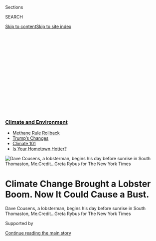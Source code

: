 <div id="app">

<div>

<div>

<div>

<div class="NYTAppHideMasthead css-ikk3s8 e1suatyy0">

<div class="section css-133zg39 e1suatyy2">

<div class="css-eph4ug er09x8g0">

<div class="css-6n7j50">

</div>

<span class="css-1dv1kvn">Sections</span>

<div class="css-10488qs">

<span class="css-1dv1kvn">SEARCH</span>

</div>

[Skip to content](#site-content)[Skip to site
index](#site-index)

</div>

<div class="css-10698na e1huz5gh0">

</div>

</div>

</div>

</div>

<div data-aria-hidden="false">

<div id="site-content" data-role="main">

<div>

<div class="css-1aor85t" style="opacity:0.000000001;z-index:-1;visibility:hidden">

<div class="css-1hqnpie">

<div class="css-epjblv">

<span class="css-17xtcya">[Climate](/section/climate)</span><span class="css-x15j1o">|</span><span class="css-fwqvlz">Climate
Change Brought a Lobster Boom. Now It Could Cause a
Bust.</span>

</div>

<div class="css-k008qs">

<div class="css-1iwv8en">

<span class="css-18z7m18"></span>

<div>

</div>

</div>

<span class="css-1n6z4y">https://nyti.ms/2lnI4k7</span>

<div class="css-1705lsu">

<div class="css-4xjgmj">

<div class="css-4skfbu" data-role="toolbar" data-aria-label="Social Media Share buttons, Save button, and Comments Panel with current comment count" data-testid="share-tools">

  - 
  - 
  - 
  - 
    
    <div class="css-6n7j50">
    
    </div>

  - 
  - 

</div>

</div>

</div>

</div>

</div>

</div>

<div class="css-11qgg8s">

<div class="css-l9svim">

### [<span class="css-pa1jbp"><span class="css-1rxm0ex">Climate and</span><span class="css-1rxm0ex"> Environment</span></span>](https://www.nytimes.com/section/climate?name=styln-climate&region=TOP_BANNER&variant=undefined&block=storyline_menu_recirc&action=click&pgtype=Article&impression_id=a9781a70-e108-11ea-b922-ef603cfaa1fb)

  - <span class="css-ousu42">[Methane Rule
    Rollback](https://www.nytimes.com/2020/08/13/climate/trump-methane.html?name=styln-climate&region=TOP_BANNER&variant=undefined&block=storyline_menu_recirc&action=click&pgtype=Article&impression_id=a9784180-e108-11ea-b922-ef603cfaa1fb)</span>
  - <span class="css-ousu42">[Trump’s
    Changes](https://www.nytimes.com/interactive/2020/climate/trump-environment-rollbacks.html?name=styln-climate&region=TOP_BANNER&variant=undefined&block=storyline_menu_recirc&action=click&pgtype=Article&impression_id=a9784181-e108-11ea-b922-ef603cfaa1fb)</span>
  - <span class="css-ousu42">[Climate 101](https://www.nytimes.com/interactive/2020/04/19/climate/climate-crash-course-1.html?name=styln-climate&region=TOP_BANNER&variant=undefined&block=storyline_menu_recirc&action=click&pgtype=Article&impression_id=a9784182-e108-11ea-b922-ef603cfaa1fb)</span>
  - <span class="css-ousu42">[Is Your Hometown
    Hotter?](https://www.nytimes.com/interactive/2018/08/30/climate/how-much-hotter-is-your-hometown.html?name=styln-climate&region=TOP_BANNER&variant=undefined&block=storyline_menu_recirc&action=click&pgtype=Article&impression_id=a9784183-e108-11ea-b922-ef603cfaa1fb)</span>

</div>

</div>

<div id="fullBleedHeaderContent">

<div class="css-9fsmc8">

![<span class="css-16f3y1r e13ogyst0" data-aria-hidden="true">Dave
Cousens, a lobsterman, begins his day before sunrise in South Thomaston,
Me.</span><span class="css-cnj6d5 e1z0qqy90" itemprop="copyrightHolder"><span class="css-1ly73wi e1tej78p0">Credit...</span><span><span>Greta
Rybus for The New York
Times</span></span></span>](https://static01.nyt.com/images/2018/06/20/climate/20cli-lobster-cousensdock/20cli-lobster-cousensdock-articleLarge-v2.jpg?quality=75&auto=webp&disable=upscale)

</div>

<div class="css-1pumfk">

<div class="css-1vkm6nb ehdk2mb0">

# Climate Change Brought a Lobster Boom. Now It Could Cause a Bust.

</div>

</div>

<div class="css-nwzfg5 e1gnum310">

<span class="css-1f9pvn2 climate">Dave Cousens, a lobsterman, begins his
day before sunrise in South Thomaston,
Me.</span><span class="css-cnj6d5 e1z0qqy90" itemprop="copyrightHolder"><span class="css-1ly73wi e1tej78p0">Credit...</span><span><span>Greta
Rybus for The New York Times</span></span></span>

</div>

<div id="sponsor-wrapper" class="css-1hyfx7x">

<div id="sponsor-slug" class="css-19vbshk">

Supported by

</div>

[Continue reading the main
story](#after-sponsor)

<div id="sponsor" class="ad sponsor-wrapper" style="text-align:center;height:100%;display:block">

</div>

<div id="after-sponsor">

</div>

</div>

<div class="css-1wx1auc e1gnum311">

<div class="css-18e8msd">

<div class="css-vp77d3 epjyd6m0">

<div class="css-hus3qt ey68jwv0" data-aria-hidden="true">

[![Livia
Albeck-Ripka](https://static01.nyt.com/images/2018/06/12/multimedia/author-livia-albeck-ripka/author-livia-albeck-ripka-thumbLarge.png
"Livia Albeck-Ripka")](https://www.nytimes.com/by/livia-albeck-ripka)

</div>

<div class="css-1baulvz">

By [<span class="css-1baulvz last-byline" itemprop="name">Livia
Albeck-Ripka</span>](https://www.nytimes.com/by/livia-albeck-ripka)

</div>

</div>

  - June 21,
    2018

  - 
    
    <div class="css-4xjgmj">
    
    <div class="css-d8bdto" data-role="toolbar" data-aria-label="Social Media Share buttons, Save button, and Comments Panel with current comment count" data-testid="share-tools">
    
      - 
      - 
      - 
      - 
        
        <div class="css-6n7j50">
        
        </div>
    
      - 
      - 
    
    </div>
    
    </div>

</div>

</div>

</div>

<div class="section meteredContent css-1r7ky0e" name="articleBody" itemprop="articleBody">

<div class="css-1fanzo5 StoryBodyCompanionColumn">

<div class="css-53u6y8">

VINALHAVEN, Me. — At 3:30 in the morning on a Friday in late May, the
lobstermen ate breakfast. Outside, their boats bobbed in the labradorite
water, lit only by the dull yellow of streetlamps across the bay. It was
windy, too windy for fishing, but one by one the island’s fishermen
showed up at the Surfside cafe anyway. Over pancakes and eggs, they
grumbled about the season’s catch to date.

Some of the lobstermen said it was just too early in the season. Others
feared that it was a sign of things to come. Since the early 1980s,
climate change had warmed the Gulf of Maine’s cool waters to the ideal
temperature for lobsters, which has helped grow Maine’s fishery fivefold
to [a half-billion-dollar
industry](https://www.maine.gov/dmr/commercial-fishing/landings/documents/2017ValueBySpecies.Pie.Graph.pdf),
among the most valuable in the United States. But last year the state’s
lobster landings [dropped by 22 million
pounds](http://www.maine.gov/dmr/commercial-fishing/landings/documents/lobster.table.pdf),
to 111 million.

Now, scientists and some fishermen are worried that the waters might
eventually warm too much for the lobsters, and are asking how much
longer the boom can last.

</div>

</div>

<div class="css-1fanzo5 StoryBodyCompanionColumn">

<div class="css-53u6y8">

“Climate change really helped us for the last 20 years,” said Dave
Cousens, who stepped down as president of the Maine Lobstermen’s
Association in March. But, he added, “Climate change is going to kill
us, in probably the next 30.”

</div>

</div>

<div class="css-79elbk" data-testid="photoviewer-wrapper">

<div class="css-z3e15g" data-testid="photoviewer-wrapper-hidden">

</div>

<div class="css-1a48zt4 ehw59r15" data-testid="photoviewer-children">

![<span class="css-16f3y1r e13ogyst0" data-aria-hidden="true">Dave
Cousens has benefited from the lobster boom but said he was concerned
about the future of the
business.</span><span class="css-cnj6d5 e1z0qqy90" itemprop="copyrightHolder"><span class="css-1ly73wi e1tej78p0">Credit...</span><span>Greta
Rybus for The New York
Times</span></span>](https://static01.nyt.com/images/2018/06/20/climate/20cli-lobster-cousens/merlin_139597206_a9b0feef-4d87-49d1-9d53-64760bfbd9ee-articleLarge.jpg?quality=75&auto=webp&disable=upscale)

</div>

</div>

<div class="css-1fanzo5 StoryBodyCompanionColumn">

<div class="css-53u6y8">

Scientists say a variety of factors have contributed to the boom,
including overfishing of predators like cod and the lobstermen’s own
conservation efforts. But without climate change, Maine’s lobster
fishery would not be anywhere near as successful as it is today, said
[Richard A. Wahle](https://umaine.edu/wahlelab/), a professor at the
University of Maine’s School of Marine Sciences.

The Gulf of Maine [has warmed
faster](http://science.sciencemag.org/content/350/6262/809) than 99
percent of the world’s oceans for much of this century, driven by
climate change in combination with natural variation. By 2050, that
warming could **** cut lobster populations in the gulf by [up to 62
percent](http://www.pnas.org/content/115/8/1831), the Gulf of Maine
Research Institute says. That has left some lobstermen feeling anxious.

Fishing off the coast of Spruce Head, Me., one crisp overcast morning,
Mr. Cousens, 60, hauled up trap after disappointing trap. It was early
in the season, so few lobsters were expected. Even so, Mr. Cousens was
disheartened. He said he worried that in the future, Maine’s fishermen
might catch fewer lobsters during the peak summer season than they do
now in the spring.

“We’re past the point of climate change helping us. We’re on the
downward spiral,” Mr. Cousens said, as he dragged up a kelp-entangled
trap. His crewman untied the trap’s bait bag and tossed the
sour-smelling herring remains into the water, where a flock of sea gulls
scuffled.

</div>

</div>

<div class="css-a7yk8a e73j0it0">

<div class="css-1xdhyk6 erfvjey0">

<span class="css-1ly73wi e1tej78p0">Image</span>

<div class="css-zjzyr8">

<div data-testid="lazyimage-container" style="height:580px">

</div>

</div>

</div>

<span class="css-16f3y1r e13ogyst0" data-aria-hidden="true">Mr. Cousens
on his boat, Three
Sons.</span><span class="css-cnj6d5 e1z0qqy90" itemprop="copyrightHolder"><span class="css-1ly73wi e1tej78p0">Credit...</span><span>Greta
Rybus for The New York Times</span></span>

<div class="css-1xdhyk6 erfvjey0">

<span class="css-1ly73wi e1tej78p0">Image</span>

<div class="css-zjzyr8">

<div data-testid="lazyimage-container" style="height:580px">

</div>

</div>

</div>

</div>

<div class="css-1fanzo5 StoryBodyCompanionColumn">

<div class="css-53u6y8">

In the 1990s, Mr. Cousens said, he could haul up to 80,000 pounds of
lobster per year. But last year, his earnings fell 30 percent. “You
can’t do that too many years in a row,” he
said.

<div id="NYT_MAIN_CONTENT_1_REGION" class="css-9tf9ac">

<div>

<div id="styln-prism-guide-1593610178459" class="section interactive-content interactive-size-medium css-1ftcdic">

<div class="css-17ih8de interactive-body">

<div id="prism-freeform-block-98067" class="css-19mumt8" data-role="complementary" data-storyline="Climate and Environment" data-truncated="false" tabindex="0">

<div class="css-a8d9oz">

<div>

[](https://www.nytimes.com/section/climate?action=click&pgtype=Article&state=default&region=MAIN_CONTENT_1&context=storylines_keepup)

### Climate and Environment ›

#### Keep Up on the Latest Climate News

Updated Aug. 17, 2020

Here’s what you need to know this week:

  -   - The Trump administration [finalized a
        plan](https://www.nytimes.com/2020/08/17/climate/alaska-oil-drilling-anwr.html?action=click&pgtype=Article&state=default&region=MAIN_CONTENT_1&context=storylines_keepup)
        to open the Arctic National Wildlife Refuge to oil and gas
        companies, which will likely spur a legal battle.
      - Climate change leaders said [the vice-presidential choice of
        Kamala
        Harris](https://www.nytimes.com/2020/08/12/climate/kamala-harris-environmental-justice.html?action=click&pgtype=Article&state=default&region=MAIN_CONTENT_1&context=storylines_keepup)
        signaled that Democrats will have a focus on environmental
        justice.
      - This year is poised to be one of the hottest ever and millions
        are already feeling the pain, but the [agony of extreme
        heat](https://www.nytimes.com/interactive/2020/08/06/climate/climate-change-inequality-heat.html?action=click&pgtype=Article&state=default&region=MAIN_CONTENT_1&context=storylines_keepup)
        is profoundly unequal across the globe.

<div id="styln-survey-component-98067" class="styln-survey-component">

</div>

</div>

</div>

</div>

</div>

</div>

</div>

</div>

As temperatures in the gulf have increased, the favorable conditions for
lobster reproduction have shifted northeast, away from Mr. Cousens’s
home on the coast and toward the islands of Vinalhaven and Stonington —
and in the direction of Canadian waters.

“You don’t have to be a rocket scientist to say this does not bode well
for us,” Mr. Cousens said. He worries about younger fishermen who have
invested hundreds of thousands of dollars in boats, gear and trucks but
who have never experienced the fishery outside of these boom years.
“They’re basing their financial future,” Mr. Cousens said, on a
“fantasyland.”

That does not worry Mr. Cousens’s 24-year-old son Samuel, even though
his boat, Adrenaline, has sent him more than $200,000 into debt. “I just
put my head down and work,” he said.

Often, the younger Mr. Cousens will fish 14-hour days, 35 miles from the
mainland. This has become the norm for many younger fishermen, who are
venturing farther offshore in bigger, faster, more expensive boats.
Lobster populations are not only expanding northeast but are thriving in
deeper waters as coastal waters continue to heat up, scientists
say.

</div>

</div>

<div class="css-79elbk" data-testid="photoviewer-wrapper">

<div class="css-z3e15g" data-testid="photoviewer-wrapper-hidden">

</div>

<div class="css-1a48zt4 ehw59r15" data-testid="photoviewer-children">

<div class="css-1xdhyk6 erfvjey0">

<span class="css-1ly73wi e1tej78p0">Image</span>

<div class="css-zjzyr8">

<div data-testid="lazyimage-container" style="height:257.77777777777777px">

</div>

</div>

</div>

<span class="css-16f3y1r e13ogyst0" data-aria-hidden="true">Maine
exports more than 50,000 tons of lobster globally each
year.</span><span class="css-cnj6d5 e1z0qqy90" itemprop="copyrightHolder"><span class="css-1ly73wi e1tej78p0">Credit...</span><span>Greta
Rybus for The New York Times</span></span>

</div>

</div>

<div class="css-1fanzo5 StoryBodyCompanionColumn">

<div class="css-53u6y8">

Offshore, the fishing is high-risk and high-reward, Mr. Cousens said.
When you haul a trap up into a boat, he said, the feeling is
exhilarating: You either see “dollar signs or dirt.”

Lobstering has always been a boom-and-bust business, but the
[conservation measures long enforced by Maine’s
lobstermen](http://www.maine.gov/dmr/science-research/species/lobster/guide/index.html)
may help stave off complete collapse, scientists say.

The lobstermen clip the tails of egg-bearing female lobsters and release
them, a practice called V-notching that began voluntarily in the late
19th century and was later mandated by law. They throw back lobsters
that already have V-notches, alongside lobsters that are smaller than
3.25 inches or larger than five, measured from the eye socket to the
base of the tail. These measures help conserve the brood stock, ensuring
that the lobsters continue to repopulate.

[A study](http://www.pnas.org/content/early/2018/01/12/1711122115)
published this year in the Proceedings of the National Academy of
Sciences found that these conservation measures had not only capitalized
on the favorable conditions created by climate change but could also
save the industry from sharp decline in the future.

“It allowed them to take advantage of the boom, and it’s going to give
them some resiliency to the changes that we think are coming,” said
Andrew Pershing, the chief scientist at the Gulf of Maine Research
Institute and a lead author of the study.

To understand the role that the conservation measures played in the
broader context of climate change, Dr. Pershing and his colleagues
modeled the Maine fishery against those in Long Island Sound and Rhode
Island, where such measures were not mandated. In those regions, warming
waters led to an almost 80 percent decline in the lobster stock and the
collapse of the
fisheries.

</div>

</div>

<div class="css-79elbk" data-testid="photoviewer-wrapper">

<div class="css-z3e15g" data-testid="photoviewer-wrapper-hidden">

</div>

<div class="css-1a48zt4 ehw59r15" data-testid="photoviewer-children">

<div class="css-1xdhyk6 erfvjey0">

<span class="css-1ly73wi e1tej78p0">Image</span>

<div class="css-zjzyr8">

<div data-testid="lazyimage-container" style="height:257.77777777777777px">

</div>

</div>

</div>

<span class="css-16f3y1r e13ogyst0" data-aria-hidden="true">Each trap,
with its rope and buoy, can cost around $150. Maine lobstermen usually
work from a few hundred traps up to
800.</span><span class="css-cnj6d5 e1z0qqy90" itemprop="copyrightHolder"><span class="css-1ly73wi e1tej78p0">Credit...</span><span>Greta
Rybus for The New York Times</span></span>

</div>

</div>

<div class="css-1fanzo5 StoryBodyCompanionColumn">

<div class="css-53u6y8">

In the afternoon, Mr. Cousens — who campaigned to enforce and increase
conservation measures as president of the lobstermen’s association —
notched about 50 female lobsters, their abdomens ripe with pearly black
eggs. A seven- to eight-pound female can carry upward of 100,000 eggs,
roughly 1 percent of which are likely to survive. “That’s a big bang for
your buck,” Mr. Cousens said, as he plopped one of the freshly notched
females overboard. “You want to be gentle with them,” he said. “That’s
the future.”

James M. Acheson, a professor of anthropology at the University of Maine
who has written about lobstermen’s [attitudes toward
conservation](https://www.jstor.org/stable/26268854), said Maine
lobstermen were “strongly, strongly in favor” of the laws because they
were in their best interest. “Conservation works,” Dr. Acheson said.

</div>

</div>

<div class="css-a7yk8a e73j0it0">

<div class="css-1xdhyk6 erfvjey0">

<span class="css-1ly73wi e1tej78p0">Image</span>

<div class="css-zjzyr8">

<div data-testid="lazyimage-container" style="height:580px">

</div>

</div>

</div>

<span class="css-16f3y1r e13ogyst0" data-aria-hidden="true">Curtis
Brown, a lobsterman and marine biologist for Ready Seafood, one of the
state’s largest
exporters.</span><span class="css-cnj6d5 e1z0qqy90" itemprop="copyrightHolder"><span class="css-1ly73wi e1tej78p0">Credit...</span><span>Greta
Rybus for The New York Times</span></span>

<div class="css-1xdhyk6 erfvjey0">

<span class="css-1ly73wi e1tej78p0">Image</span>

<div class="css-zjzyr8">

<div data-testid="lazyimage-container" style="height:580px">

</div>

</div>

</div>

<span class="css-16f3y1r e13ogyst0" data-aria-hidden="true">Equipment
for measuring blood protein levels, an indicator that helps specialists
like Mr. Brown evaluate shell strength.</span>

</div>

<div class="css-1fanzo5 StoryBodyCompanionColumn">

<div class="css-53u6y8">

Still, there is only so much the measures can do to prevent the decline
of the fishery. The maximum water temperature that a lobster can
tolerate is about 70 degrees Fahrenheit. Beyond that, “their system
starts shutting down, one organ after another,” said Dr. Wahle.
Consecutive days above this limit in Southern New England, he said, had
lead to “mass mortality.”

For lobsters in the earliest stage of their life cycle, however, the
impacts of warming waters are less well understood. And despite healthy
numbers of brood stock, scientists have seen a collapse in larval
lobsters in the Gulf of Maine in recent years. “We have a
multimillion-dollar industry, and a woefully inadequate understanding,”
said Curtis Brown, a lobsterman and marine biologist for Ready Seafood,
one of the state’s largest exporters of lobster. A shell disease, which
scientists have also attributed in part to warming waters, is another
threat.

Given the ominous signs, some lobstermen, and lobsterwomen, [are trying
to branch
out](https://www.nytimes.com/interactive/2017/10/10/us/aquaculture.html).
This summer, Krista Tripp, 33, is buying a small oyster farm in Spruce
Head to complement her lobster
fishing.

</div>

</div>

<div class="css-79elbk" data-testid="photoviewer-wrapper">

<div class="css-z3e15g" data-testid="photoviewer-wrapper-hidden">

</div>

<div class="css-1a48zt4 ehw59r15" data-testid="photoviewer-children">

<div class="css-1xdhyk6 erfvjey0">

<span class="css-1ly73wi e1tej78p0">Image</span>

<div class="css-zjzyr8">

<div data-testid="lazyimage-container" style="height:257.77777777777777px">

</div>

</div>

</div>

<span class="css-16f3y1r e13ogyst0" data-aria-hidden="true">Krista Tripp
was on a waiting list for 12 years before getting her lobster license.
She said she felt like she was playing catch-up on the tail end of a
booming
industry.</span><span class="css-cnj6d5 e1z0qqy90" itemprop="copyrightHolder"><span class="css-1ly73wi e1tej78p0">Credit...</span><span>Greta
Rybus for The New York Times</span></span>

</div>

</div>

<div class="css-1fanzo5 StoryBodyCompanionColumn">

<div class="css-53u6y8">

Diversifying is hard, Ms. Tripp said. She had always wanted to be a
lobsterwoman, ever since she watched her father and grandfather hauling,
measuring and banding the claws of the lobsters, in what she said almost
resembled a dance. “They were so good, they were so fast,” she said. “I
knew that that’s what I wanted to do.”

But “with fishing going downhill,” Ms. Tripp said, she feels as though
she is “playing catch-up” on the tail end of a booming industry. “I
don’t want to put all my eggs in one basket,” she said.

This summer, she plans to spend her mornings lobstering and her
afternoons on the farm, wading through the shallow mud flats. In the
meantime, the lobstermen on Vinalhaven will continue to rise in the dark
for breakfast at Surfside, just as they have every season for the past
two decades. Eventually, the sun will come up, and they will go out onto
the water. Whether they will always find their traps full, however, is
another
question.

</div>

</div>

<div class="css-79elbk" data-testid="photoviewer-wrapper">

<div class="css-z3e15g" data-testid="photoviewer-wrapper-hidden">

</div>

<div class="css-1a48zt4 ehw59r15" data-testid="photoviewer-children">

<div class="css-1xdhyk6 erfvjey0">

<span class="css-1ly73wi e1tej78p0">Image</span>

<div class="css-zjzyr8">

<div data-testid="lazyimage-container" style="height:257.77777777777777px">

</div>

</div>

</div>

<span class="css-16f3y1r e13ogyst0" data-aria-hidden="true">The harbor
in Vinalhaven,
Me.</span><span class="css-cnj6d5 e1z0qqy90" itemprop="copyrightHolder"><span class="css-1ly73wi e1tej78p0">Credit...</span><span>Greta
Rybus for The New York Times</span></span>

</div>

</div>

</div>

<div>

</div>

<div>

</div>

<div>

</div>

<div>

<div id="bottom-wrapper" class="css-1ede5it">

<div id="bottom-slug" class="css-l9onyx">

Advertisement

</div>

[Continue reading the main
story](#after-bottom)

<div id="bottom" class="ad bottom-wrapper" style="text-align:center;height:100%;display:block;min-height:90px">

</div>

<div id="after-bottom">

</div>

</div>

</div>

</div>

</div>

## Site Index

<div>

</div>

## Site Information Navigation

  - [© <span>2020</span> <span>The New York Times
    Company</span>](https://help.nytimes.com/hc/en-us/articles/115014792127-Copyright-notice)

<!-- end list -->

  - [NYTCo](https://www.nytco.com/)
  - [Contact
    Us](https://help.nytimes.com/hc/en-us/articles/115015385887-Contact-Us)
  - [Work with us](https://www.nytco.com/careers/)
  - [Advertise](https://nytmediakit.com/)
  - [T Brand Studio](http://www.tbrandstudio.com/)
  - [Your Ad
    Choices](https://www.nytimes.com/privacy/cookie-policy#how-do-i-manage-trackers)
  - [Privacy](https://www.nytimes.com/privacy)
  - [Terms of
    Service](https://help.nytimes.com/hc/en-us/articles/115014893428-Terms-of-service)
  - [Terms of
    Sale](https://help.nytimes.com/hc/en-us/articles/115014893968-Terms-of-sale)
  - [Site
    Map](https://spiderbites.nytimes.com)
  - [Help](https://help.nytimes.com/hc/en-us)
  - [Subscriptions](https://www.nytimes.com/subscription?campaignId=37WXW)

</div>

</div>

</div>

</div>
